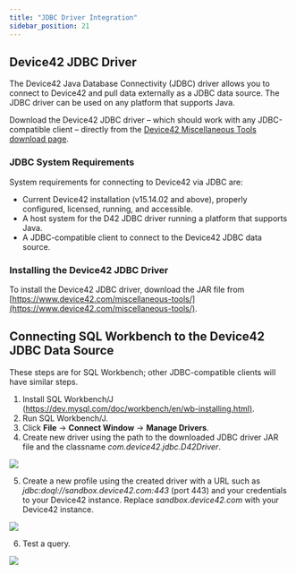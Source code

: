 ```yaml
---
title: "JDBC Driver Integration"
sidebar_position: 21
---
```


## Device42 JDBC Driver

The Device42 Java Database Connectivity (JDBC) driver allows you to connect to Device42 and pull data externally as a JDBC data source. The JDBC driver can be used on any platform that supports Java.

Download the Device42 JDBC driver – which should work with any JDBC-compatible client – directly from the [Device42 Miscellaneous Tools download page](https://www.device42.com/miscellaneous-tools/).

### JDBC System Requirements

System requirements for connecting to Device42 via JDBC are:

- Current Device42 installation (v15.14.02 and above), properly configured, licensed, running, and accessible.
- A host system for the D42 JDBC driver running a platform that supports Java.
- A JDBC-compatible client to connect to the Device42 JDBC data source.

### Installing the Device42 JDBC Driver

To install the Device42 JDBC driver, download the JAR file from [https://www.device42.com/miscellaneous-tools/](https://www.device42.com/miscellaneous-tools/).

## Connecting SQL Workbench to the Device42 JDBC Data Source

These steps are for SQL Workbench; other JDBC-compatible clients will have similar steps.

1. Install SQL Workbench/J ([https://dev.mysql.com/doc/workbench/en/wb-installing.html)](https://dev.mysql.com/doc/workbench/en/wb-installing.html).
2. Run SQL Workbench/J.
3. Click **File** -> **Connect Window** -> **Manage Drivers**.
4. Create new driver using the path to the downloaded JDBC driver JAR file and the classname _com.device42.jdbc.D42Driver_.

![](/assets/images/JDBC1-1.png)

5. Create a new profile using the created driver with a URL such as _jdbc:doql://sandbox.device42.com:443_ (port 443) and your credentials to your Device42 instance. Replace _sandbox.device42.com_ with your Device42 instance.

![](/assets/images/JDBC2-1.png)

6. Test a query.

![](/assets/images/JDBC3.png)

